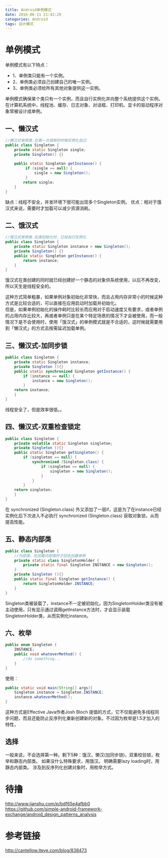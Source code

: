 ```yaml
---
title: Android单例模式
date: 2016-06-11 21:42:29
categories: Android
tags: 设计模式
---
```


# 单例模式

<!--more-->


单例模式有以下特点：

- 1、单例类只能有一个实例。
- 2、单例类必须自己创建自己的唯一实例。
- 3、单例类必须给所有其他对象提供这一实例。

单例模式确保某个类只有一个实例，而且自行实例化并向整个系统提供这个实例。在计算机系统中，线程池、缓存、日志对象、对话框、打印机、显卡的驱动程序对象常被设计成单例。

## 一、懒汉式

```java
//懒汉式单例类.在第一次调用的时候实例化自己   
public class Singleton {  
	private static Singleton single; 
    private Singleton() {}  
    
    public static Singleton getInstance() {  
         if (single == null) {    
             single = new Singleton();  
         }    
        return single;  
    }  
}  
```

缺点：线程不安全，并发环境下很可能出现多个Singleton实例。
优点：相对于饿汉式来说，需要时才加载可以减少资源消耗。


## 二、饿汉式

```java
//饿汉式单例类.在类初始化时，已经自行实例化   
public class Singleton {  
	private static Singleton instance = new Singleton();
    private Singleton() {}       
    public static Singleton getInstance() {  
        return instance;  
    }  
}  
```

饿汉式在类创建的同时就已经创建好一个静态的对象供系统使用，以后不再改变，所以天生是线程安全的。  

这种方式简单粗暴，如果单例对象初始化非常快，而且占用内存非常小的时候这种方式是比较合适的，可以直接在应用启动时加载并初始化。  
但是，如果单例初始化的操作耗时比较长而应用对于启动速度又有要求，或者单例的占用内存比较大，再或者单例只是在某个特定场景的情况下才会被使用，而一般情况下是不会使用时，使用「饿汉式」的单例模式就是不合适的，这时候就需要用到「懒汉式」的方式去按需延迟加载单例。

## 三、懒汉式-加同步锁

```java
public class Singleton {  
    private static Singleton instance;  
    private Singleton (){}  
    public static synchronized Singleton getInstance() {  
	    if (instance == null) {  
	        instance = new Singleton();  
	    }  
    return instance;  
    }  
}  
```
线程安全了，但是效率很低。。


## 四、懒汉式-双重检查锁定

```java
public class Singleton {  
    private volatile static Singleton singleton;  
    private Singleton (){}  
    public static Singleton getSingleton() {  
	    if (singleton == null) {  
	        synchronized (Singleton.class) {  
		        if (singleton == null) {  
		            singleton = new Singleton();  
		        }  
	        }  
	    }  
    return singleton;  
    }  
}
```
在 synchronized (Singleton.class) 外又添加了一层if，这是为了在instance已经实例化后下次进入不必执行 synchronized (Singleton.class) 获取对象锁，从而提高性能。

## 五、静态内部类

```java
public class Singleton {  
	//内部类，在加载内部类时才回去创建单例
    private static class SingletonHolder {  
    	private static final Singleton INSTANCE = new Singleton();  
    }  
    private Singleton (){}  
    public static final Singleton getInstance() {  
    	return SingletonHolder.INSTANCE;  
    }  
}  
```

Singleton类被装载了，instance不一定被初始化。因为SingletonHolder类没有被主动使用，只有显示通过调用getInstance方法时，才会显示装载SingletonHolder类，从而实例化instance。

## 六、枚举

```java
public enum Singleton {  
    INSTANCE;  
    public void whateverMethod() {
		//do something...  
    }  
}  
```

使用：

```java
public static void main(String[] args){
	Singleton instance = Singleton.INSTANCE;
	instance.whateverMethod();	
}


```

这种方式是Effective Java作者Josh Bloch 提倡的方式，它不仅能避免多线程同步问题，而且还能防止反序列化重新创建新的对象。不过因为枚举是1.5才加入的特性，


## 选择
一般来说，不会选择第一种。剩下5种：饿汉，懒汉(加同步锁)，双重校验锁，枚举和静态内部类。
如果没什么特殊要求，用饿汉。
明确需要lazy loading时，用静态内部类。
涉及到反序列化创建对象时，用枚举方式。



# 待撸

<http://www.jianshu.com/p/bdf65e4afbb0>  
<https://github.com/simple-android-framework-exchange/android_design_patterns_analysis>

# 参考链接

<http://cantellow.iteye.com/blog/838473>